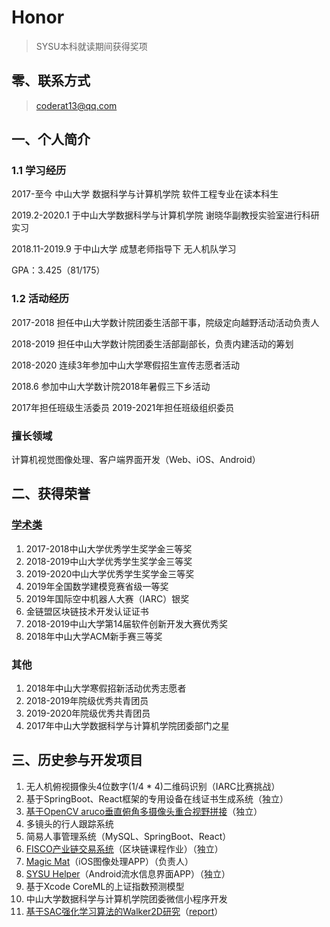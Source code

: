 # Honor

> SYSU本科就读期间获得奖项

## 零、联系方式

> coderat13@qq.com

## 一、个人简介

### 1.1 学习经历

2017-至今 中山大学 数据科学与计算机学院 软件工程专业在读本科生

2019.2-2020.1 于中山大学数据科学与计算机学院 谢晓华副教授实验室进行科研实习

2018.11-2019.9 于中山大学 成慧老师指导下 无人机队学习

GPA：3.425（81/175）

### 1.2 活动经历

2017-2018 担任中山大学数计院团委生活部干事，院级定向越野活动活动负责人

2018-2019 担任中山大学数计院团委生活部副部长，负责内建活动的筹划

2018-2020 连续3年参加中山大学寒假招生宣传志愿者活动

2018.6 参加中山大学数计院2018年暑假三下乡活动

2017年担任班级生活委员 2019-2021年担任班级组织委员

### 擅长领域

计算机视觉图像处理、客户端界面开发（Web、iOS、Android）


## 二、获得荣誉

### [学术类](https://github.com/CoderAT13/Honor/tree/master/%E5%AD%A6%E7%A7%91)

1. 2017-2018中山大学优秀学生奖学金三等奖
2. 2018-2019中山大学优秀学生奖学金三等奖
3. 2019-2020中山大学优秀学生奖学金三等奖
4. 2019年全国数学建模竞赛省级一等奖
5. 2019年国际空中机器人大赛（IARC）银奖
6. 金链盟区块链技术开发认证证书
7. 2018-2019中山大学第14届软件创新开发大赛优秀奖
8. 2018年中山大学ACM新手赛三等奖

### 其他

1. 2018年中山大学寒假招新活动优秀志愿者
2. 2018-2019年院级优秀共青团员
3. 2019-2020年院级优秀共青团员
4. 2017年中山大学数据科学与计算机学院团委部门之星

## 三、历史参与开发项目

1. 无人机俯视摄像头4位数字(1/4 * 4)二维码识别（IARC比赛挑战）
2. 基于SpringBoot、React框架的专用设备在线证书生成系统（独立）
3. [基于OpenCV aruco垂直俯角多摄像头重合视野拼接](学科/Fusioner/README.md)（独立）
4. 多镜头的行人跟踪系统
5. 简易人事管理系统（MySQL、SpringBoot、React）
6. [FISCO产业链交易系统](https://github.com/CoderAT13/FISCO-FINAL)（区块链课程作业）（独立）
7. [Magic Mat](https://www.bilibili.com/video/BV1Uk4y1C7PW/)（iOS图像处理APP）（负责人）
8. [SYSU Helper](https://www.bilibili.com/video/BV1GK4y1s7Mu)（Android流水信息界面APP）（独立）
9. 基于Xcode CoreML的上证指数预测模型
10. 中山大学数据科学与计算机学院团委微信小程序开发
11. [基于SAC强化学习算法的Walker2D研究](https://github.com/CoderAT13/BipedalWalkerHardcore-SAC)（[report](https://github.com/CoderAT13/BipedalWalkerHardcore-SAC/blob/main/data/BipedalWalkerTest.md)）